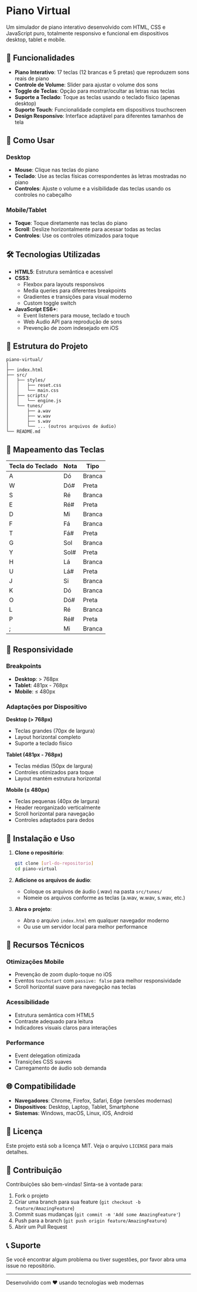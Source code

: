 # Piano Virtual

Um simulador de piano interativo desenvolvido com HTML, CSS e JavaScript puro, totalmente responsivo e funcional em dispositivos desktop, tablet e mobile.

## 🎹 Funcionalidades

- **Piano Interativo**: 17 teclas (12 brancas e 5 pretas) que reproduzem sons reais de piano
- **Controle de Volume**: Slider para ajustar o volume dos sons
- **Toggle de Teclas**: Opção para mostrar/ocultar as letras nas teclas
- **Suporte a Teclado**: Toque as teclas usando o teclado físico (apenas desktop)
- **Suporte Touch**: Funcionalidade completa em dispositivos touchscreen
- **Design Responsivo**: Interface adaptável para diferentes tamanhos de tela

## 🚀 Como Usar

### Desktop
- **Mouse**: Clique nas teclas do piano
- **Teclado**: Use as teclas físicas correspondentes às letras mostradas no piano
- **Controles**: Ajuste o volume e a visibilidade das teclas usando os controles no cabeçalho

### Mobile/Tablet
- **Toque**: Toque diretamente nas teclas do piano
- **Scroll**: Deslize horizontalmente para acessar todas as teclas
- **Controles**: Use os controles otimizados para toque

## 🛠️ Tecnologias Utilizadas

- **HTML5**: Estrutura semântica e acessível
- **CSS3**: 
  - Flexbox para layouts responsivos
  - Media queries para diferentes breakpoints
  - Gradientes e transições para visual moderno
  - Custom toggle switch
- **JavaScript ES6+**:
  - Event listeners para mouse, teclado e touch
  - Web Audio API para reprodução de sons
  - Prevenção de zoom indesejado em iOS

## 📁 Estrutura do Projeto

```
piano-virtual/
│
├── index.html
├── src/
│   ├── styles/
│   │   ├── reset.css
│   │   └── main.css
│   ├── scripts/
│   │   └── engine.js
│   └── tunes/
│       ├── a.wav
│       ├── w.wav
│       ├── s.wav
│       └── ... (outros arquivos de áudio)
└── README.md
```

## 🎵 Mapeamento das Teclas

| Tecla do Teclado | Nota | Tipo |
|------------------|------|------|
| A | Dó | Branca |
| W | Dó# | Preta |
| S | Ré | Branca |
| E | Ré# | Preta |
| D | Mi | Branca |
| F | Fá | Branca |
| T | Fá# | Preta |
| G | Sol | Branca |
| Y | Sol# | Preta |
| H | Lá | Branca |
| U | Lá# | Preta |
| J | Si | Branca |
| K | Dó | Branca |
| O | Dó# | Preta |
| L | Ré | Branca |
| P | Ré# | Preta |
| ; | Mi | Branca |

## 📱 Responsividade

### Breakpoints
- **Desktop**: > 768px
- **Tablet**: 481px - 768px
- **Mobile**: ≤ 480px

### Adaptações por Dispositivo

**Desktop (> 768px)**
- Teclas grandes (70px de largura)
- Layout horizontal completo
- Suporte a teclado físico

**Tablet (481px - 768px)**
- Teclas médias (50px de largura)
- Controles otimizados para toque
- Layout mantém estrutura horizontal

**Mobile (≤ 480px)**
- Teclas pequenas (40px de largura)
- Header reorganizado verticalmente
- Scroll horizontal para navegação
- Controles adaptados para dedos

## 🔧 Instalação e Uso

1. **Clone o repositório**:
   ```bash
   git clone [url-do-repositorio]
   cd piano-virtual
   ```

2. **Adicione os arquivos de áudio**:
   - Coloque os arquivos de áudio (.wav) na pasta `src/tunes/`
   - Nomeie os arquivos conforme as teclas (a.wav, w.wav, s.wav, etc.)

3. **Abra o projeto**:
   - Abra o arquivo `index.html` em qualquer navegador moderno
   - Ou use um servidor local para melhor performance

## 🎯 Recursos Técnicos

### Otimizações Mobile
- Prevenção de zoom duplo-toque no iOS
- Eventos `touchstart` com `passive: false` para melhor responsividade
- Scroll horizontal suave para navegação nas teclas

### Acessibilidade
- Estrutura semântica com HTML5
- Contraste adequado para leitura
- Indicadores visuais claros para interações

### Performance
- Event delegation otimizada
- Transições CSS suaves
- Carregamento de áudio sob demanda

## 🌐 Compatibilidade

- **Navegadores**: Chrome, Firefox, Safari, Edge (versões modernas)
- **Dispositivos**: Desktop, Laptop, Tablet, Smartphone
- **Sistemas**: Windows, macOS, Linux, iOS, Android

## 📝 Licença

Este projeto está sob a licença MIT. Veja o arquivo `LICENSE` para mais detalhes.

## 🤝 Contribuição

Contribuições são bem-vindas! Sinta-se à vontade para:

1. Fork o projeto
2. Criar uma branch para sua feature (`git checkout -b feature/AmazingFeature`)
3. Commit suas mudanças (`git commit -m 'Add some AmazingFeature'`)
4. Push para a branch (`git push origin feature/AmazingFeature`)
5. Abrir um Pull Request

## 📞 Suporte

Se você encontrar algum problema ou tiver sugestões, por favor abra uma issue no repositório.

---

Desenvolvido com ❤️ usando tecnologias web modernas

